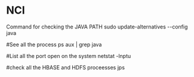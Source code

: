 # NCI
Command for checking the JAVA PATH
sudo update-alternatives --config java

#See all the process 
ps aux | grep java

#List all the port open on the system
netstat -lnptu

#check all the HBASE and HDFS proceesses
jps


